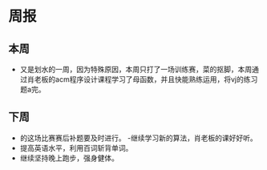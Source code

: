 # 周报
## 本周
- 又是划水的一周，因为特殊原因，本周只打了一场训练赛，菜的抠脚，本周通过肖老板的acm程序设计课程学习了母函数，并且快能熟练运用，将vj的练习题a完。
## 下周
- 的这场比赛赛后补题要及时进行。
-继续学习新的算法，肖老板的课好好听。
- 提高英语水平，利用百词斩背单词。
- 继续坚持晚上跑步，强身健体。

